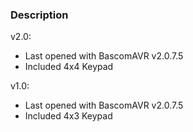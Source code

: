 ### Description

v2.0:
- Last opened with BascomAVR v2.0.7.5
- Included 4x4 Keypad

v1.0:
- Last opened with BascomAVR v2.0.7.5
- Included 4x3 Keypad